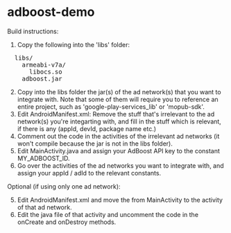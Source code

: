 adboost-demo
============

Build instructions:

1. Copy the following into the 'libs' folder:
<pre>
  libs/
    armeabi-v7a/
      libocs.so
    adboost.jar
</pre>
2. Copy into the libs folder the jar(s) of the ad network(s) that you want to integrate with. Note that some of them will require you to reference an entire project, such as 'google-play-services_lib' or 'mopub-sdk'.
3. Edit AndroidManifest.xml: Remove the stuff that's irrelevant to the ad network(s) you're integarting with, and fill in the stuff which is relevant, if there is any (appId, devId, package name etc.)
4. Comment out the code in the activities of the irrelevant ad networks (it won't compile because the jar is not in the libs folder).
5. Edit MainActivity.java and assign your AdBoost API key to the constant MY_ADBOOST_ID.
6. Go over the activities of the ad networks you want to integrate with, and assign your appId / adId to the relevant constants.

Optional (if using only one ad network):

5. Edit AndroidManifest.xml and move the <intent-filter> from MainActivity to the activity of that ad network.
6. Edit the java file of that activity and uncomment the code in the onCreate and onDestroy methods.
